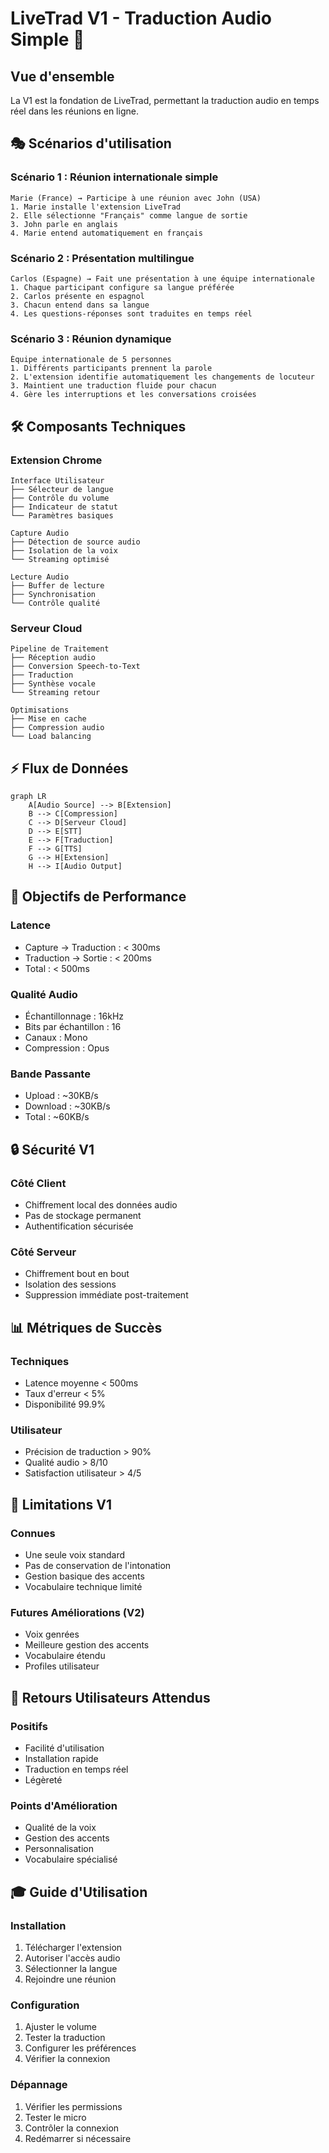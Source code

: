 # LiveTrad V1 - Traduction Audio Simple 🎯

## Vue d'ensemble

La V1 est la fondation de LiveTrad, permettant la traduction audio en temps réel dans les réunions en ligne.

## 🎭 Scénarios d'utilisation

### Scénario 1 : Réunion internationale simple
```
Marie (France) → Participe à une réunion avec John (USA)
1. Marie installe l'extension LiveTrad
2. Elle sélectionne "Français" comme langue de sortie
3. John parle en anglais
4. Marie entend automatiquement en français
```

### Scénario 2 : Présentation multilingue
```
Carlos (Espagne) → Fait une présentation à une équipe internationale
1. Chaque participant configure sa langue préférée
2. Carlos présente en espagnol
3. Chacun entend dans sa langue
4. Les questions-réponses sont traduites en temps réel
```

### Scénario 3 : Réunion dynamique
```
Équipe internationale de 5 personnes
1. Différents participants prennent la parole
2. L'extension identifie automatiquement les changements de locuteur
3. Maintient une traduction fluide pour chacun
4. Gère les interruptions et les conversations croisées
```

## 🛠 Composants Techniques

### Extension Chrome
```
Interface Utilisateur
├── Sélecteur de langue
├── Contrôle du volume
├── Indicateur de statut
└── Paramètres basiques

Capture Audio
├── Détection de source audio
├── Isolation de la voix
└── Streaming optimisé

Lecture Audio
├── Buffer de lecture
├── Synchronisation
└── Contrôle qualité
```

### Serveur Cloud
```
Pipeline de Traitement
├── Réception audio
├── Conversion Speech-to-Text
├── Traduction
├── Synthèse vocale
└── Streaming retour

Optimisations
├── Mise en cache
├── Compression audio
└── Load balancing
```

## ⚡ Flux de Données
```mermaid
graph LR
    A[Audio Source] --> B[Extension]
    B --> C[Compression]
    C --> D[Serveur Cloud]
    D --> E[STT]
    E --> F[Traduction]
    F --> G[TTS]
    G --> H[Extension]
    H --> I[Audio Output]
```

## 🎯 Objectifs de Performance

### Latence
- Capture → Traduction : < 300ms
- Traduction → Sortie : < 200ms
- Total : < 500ms

### Qualité Audio
- Échantillonnage : 16kHz
- Bits par échantillon : 16
- Canaux : Mono
- Compression : Opus

### Bande Passante
- Upload : ~30KB/s
- Download : ~30KB/s
- Total : ~60KB/s

## 🔒 Sécurité V1

### Côté Client
- Chiffrement local des données audio
- Pas de stockage permanent
- Authentification sécurisée

### Côté Serveur
- Chiffrement bout en bout
- Isolation des sessions
- Suppression immédiate post-traitement

## 📊 Métriques de Succès

### Techniques
- Latence moyenne < 500ms
- Taux d'erreur < 5%
- Disponibilité 99.9%

### Utilisateur
- Précision de traduction > 90%
- Qualité audio > 8/10
- Satisfaction utilisateur > 4/5

## 🚀 Limitations V1

### Connues
- Une seule voix standard
- Pas de conservation de l'intonation
- Gestion basique des accents
- Vocabulaire technique limité

### Futures Améliorations (V2)
- Voix genrées
- Meilleure gestion des accents
- Vocabulaire étendu
- Profiles utilisateur

## 📝 Retours Utilisateurs Attendus

### Positifs
- Facilité d'utilisation
- Installation rapide
- Traduction en temps réel
- Légèreté

### Points d'Amélioration
- Qualité de la voix
- Gestion des accents
- Personnalisation
- Vocabulaire spécialisé

## 🎓 Guide d'Utilisation

### Installation
1. Télécharger l'extension
2. Autoriser l'accès audio
3. Sélectionner la langue
4. Rejoindre une réunion

### Configuration
1. Ajuster le volume
2. Tester la traduction
3. Configurer les préférences
4. Vérifier la connexion

### Dépannage
1. Vérifier les permissions
2. Tester le micro
3. Contrôler la connexion
4. Redémarrer si nécessaire
